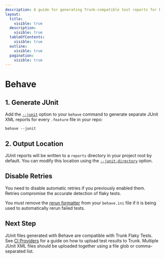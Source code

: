 ```yaml
---
description: A guide for generating Trunk-compatible test reports for Behave
layout:
  title:
    visible: true
  description:
    visible: true
  tableOfContents:
    visible: true
  outline:
    visible: true
  pagination:
    visible: true
---
```


# Behave

## 1. Generate JUnit

Add the [`--junit`](https://behave.readthedocs.io/en/latest/behave/#cmdoption-junit) option to your `behave` command to generate separate JUnit XML reports for every `.feature` file in your repo:

```shell
behave --junit
```

## 2. Output Location

JUnit reports will be written to a `reports` directory in your project root by default. You can modify this location using the [`--junit-directory`](https://behave.readthedocs.io/en/latest/behave/#cmdoption-junit-directory) option.

## Disable Retries

You need to disable automatic retries if you previously enabled them. Retries compromise the accurate detection of flaky tests.&#x20;

You must remove the [rerun formatter](https://behave.readthedocs.io/en/latest/formatters/#formatters) from your `behave.ini` file if it is being used to automatically rerun failed tests.

## Next Step

JUnit files generated with Behave are compatible with Trunk Flaky Tests. See [CI Providers](https://docs.trunk.io/flaky-tests/get-started/ci-providers) for a guide on how to upload test results to Trunk. Multiple JUnit XML files should be uploaded together using a file glob or comma-separated list.
